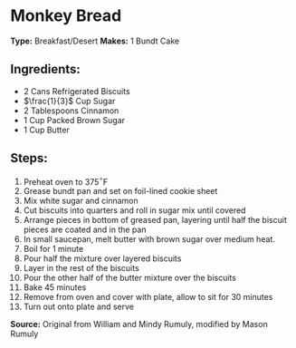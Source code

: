 # Monkey Bread

**Type:** Breakfast/Desert
**Makes:** 1 Bundt Cake

## Ingredients:
- 2 Cans Refrigerated Biscuits
- $\frac{1}{3}$ Cup Sugar
- 2 Tablespoons Cinnamon
- 1 Cup Packed Brown Sugar
- 1 Cup Butter

## Steps:
1. Preheat oven to 375$^\circ$F
2. Grease bundt pan and set on foil-lined cookie sheet
3. Mix white sugar and cinnamon
4. Cut biscuits into quarters and roll in sugar mix until covered
5. Arrange pieces in bottom of greased pan, layering until half the biscuit pieces are coated and in the pan
6. In small saucepan, melt butter with brown sugar over medium heat.
7. Boil for 1 minute
8. Pour half the mixture over layered biscuits
9. Layer in the rest of the biscuits
10. Pour the other half of the butter mixture over the biscuits
11. Bake 45 minutes
12. Remove from oven and cover with plate, allow to sit for 30 minutes
13. Turn out onto plate and serve

**Source:** Original from William and Mindy Rumuly, modified by Mason Rumuly
